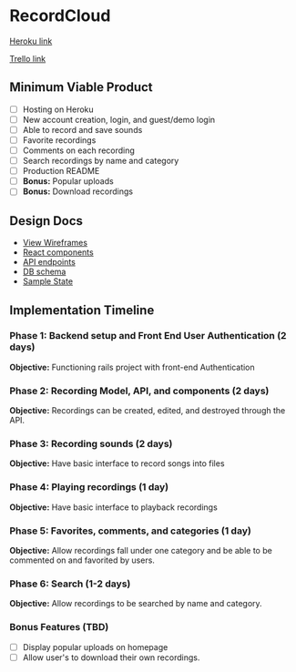 # RecordCloud

[Heroku link][heroku]

[Trello link][trello]

[heroku]: http://www.herokuapp.com
[trello]: https://trello.com/b/5TEBb4hm

## Minimum Viable Product

- [ ] Hosting on Heroku
- [ ] New account creation, login, and guest/demo login
- [ ] Able to record and save sounds
- [ ] Favorite recordings
- [ ] Comments on each recording
- [ ] Search recordings by name and category
- [ ] Production README
- [ ] **Bonus:** Popular uploads
- [ ] **Bonus:** Download recordings

## Design Docs

* [View Wireframes][wireframes]
* [React components][components]
* [API endpoints][api-endpoints]
* [DB schema][schema]
* [Sample State][sample-state]

[wireframes]: /docs/wireframes
[components]: /docs/component-hierarchy.md
[sample-state]: /docs/sample-state.md
[api-endpoints]: /docs/api-endpoints.md
[schema]: /docs/schema.md

## Implementation Timeline

### Phase 1: Backend setup and Front End User Authentication (2 days)

**Objective:** Functioning rails project with front-end Authentication

### Phase 2: Recording Model, API, and components (2 days)

**Objective:** Recordings can be created, edited, and destroyed through the API.

### Phase 3: Recording sounds (2 days)

**Objective:** Have basic interface to record songs into files

### Phase 4: Playing recordings (1 day)

**Objective:** Have basic interface to playback recordings

### Phase 5: Favorites, comments, and categories (1 day)

**Objective:** Allow recordings fall under one category and be able to be commented on and favorited by users.

### Phase 6: Search (1-2 days)

**Objective:** Allow recordings to be searched by name and category.

### Bonus Features (TBD)

- [ ] Display popular uploads on homepage
- [ ] Allow user's to download their own recordings.
